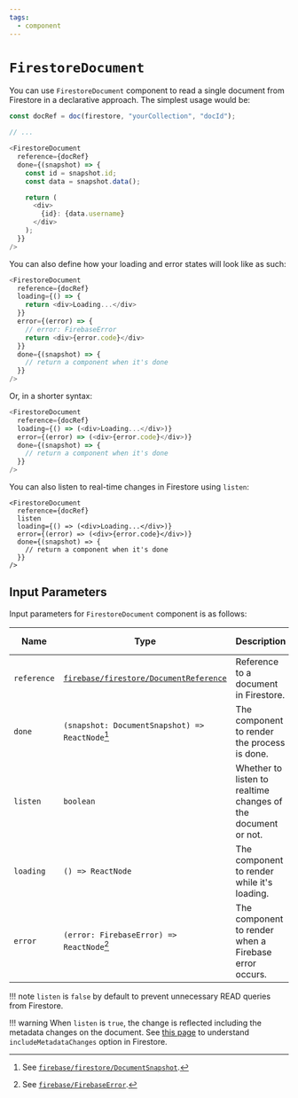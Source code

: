 ```yaml
---
tags:
  - component
---
```


# `FirestoreDocument`

You can use `FirestoreDocument` component to read a single document from Firestore in a declarative approach. The simplest usage would be:

```typescript
const docRef = doc(firestore, "yourCollection", "docId");

// ...

<FirestoreDocument
  reference={docRef}
  done={(snapshot) => {
    const id = snapshot.id;
    const data = snapshot.data();

    return (
      <div>
        {id}: {data.username}
      </div>
    );
  }}
/>
```

You can also define how your loading and error states will look like as such:

```typescript
<FirestoreDocument
  reference={docRef}
  loading={() => {
    return <div>Loading...</div>
  }}
  error={(error) => {
    // error: FirebaseError
    return <div>{error.code}</div>
  }}
  done={(snapshot) => {
    // return a component when it's done
  }}
/>
```

Or, in a shorter syntax:

```typescript
<FirestoreDocument
  reference={docRef}
  loading={() => (<div>Loading...</div>)}
  error={(error) => (<div>{error.code}</div>)}
  done={(snapshot) => {
    // return a component when it's done
  }}
/>
```

You can also listen to real-time changes in Firestore using `listen`:

```
<FirestoreDocument
  reference={docRef}
  listen
  loading={() => (<div>Loading...</div>)}
  error={(error) => (<div>{error.code}</div>)}
  done={(snapshot) => {
    // return a component when it's done
  }}
/>
```

## Input Parameters

Input parameters for `FirestoreDocument` component is as follows:

| Name | Type | Description | Required | Default Value |
|---|---|---|---|---|
| `reference` | [`firebase/firestore/DocumentReference`][DocumentReferenceRefDoc] | Reference to a document in Firestore. | ✅ | - |
| `done` | `(snapshot: DocumentSnapshot) => ReactNode`[^1] | The component to render the process is done. | ✅ | - |
| `listen` | `boolean` | Whether to listen to realtime changes of the document or not. | ❌ | `false` |
| `loading` | `() => ReactNode` | The component to render while it's loading. | ❌ | An empty component |
| `error` | `(error: FirebaseError) => ReactNode`[^2] | The component to render when a Firebase error occurs. | ❌ | An empty component |

!!! note
    `listen` is `false` by default to prevent unnecessary READ queries from Firestore.

!!! warning
    When `listen` is `true`, the change is reflected including the metadata changes on the document. See [this page](https://firebase.google.com/docs/firestore/query-data/listen#events-metadata-changes) to understand `includeMetadataChanges` option in Firestore.

[^1]: See [`firebase/firestore/DocumentSnapshot`][DocumentSnapshotRefDoc].
[^2]: See [`firebase/FirebaseError`][FirebaseErrorRefDoc].

[DocumentReferenceRefDoc]: https://firebase.google.com/docs/reference/node/firebase.firestore.DocumentReference
[DocumentSnapshotRefDoc]: https://firebase.google.com/docs/reference/node/firebase.firestore.DocumentSnapshot
[FirebaseErrorRefDoc]: https://firebase.google.com/docs/reference/node/firebase.FirebaseError